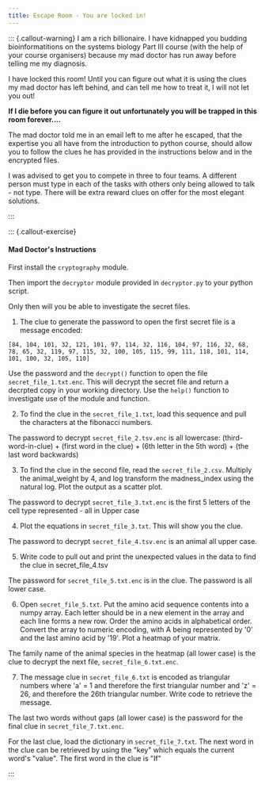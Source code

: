 ```yaml
---
title: Escape Room - You are locked in!
---
```


::: {.callout-warning}
I am a rich billionaire. I have kidnapped you budding bioinformatitions on the systems biology Part III course (with the help of your course organisers) because my mad doctor has run away before telling me my diagnosis.  

I have locked this room! Until you can figure out what it is using the clues my mad doctor has left behind, and can tell me how to treat it, I will not let you out!

**If I die before you can figure it out unfortunately you will be trapped in this room forever....**

The mad doctor told me in an email left to me after he escaped, that the expertise you all have from the introduction to python course, should allow you to follow the clues he has provided in the instructions below and in the encrypted files.

I was advised to get you to compete in three to four teams. A different person must type in each of the tasks with others only being allowed to talk - not type. There will be extra reward clues on offer for the most elegant solutions.

:::

::: {.callout-exercise}
#### Mad Doctor's Instructions

First install the `cryptography` module.

Then import the `decryptor` module provided in `decryptor.py` to your python script.

Only then will you be able to investigate the secret files.

1. The clue to generate the password to open the first secret file is a message encoded:
```
[84, 104, 101, 32, 121, 101, 97, 114, 32, 116, 104, 97, 116, 32, 68, 78, 65, 32, 119, 97, 115, 32, 100, 105, 115, 99, 111, 118, 101, 114, 101, 100, 32, 105, 110]
```

Use the password and the `decrypt()` function to open the file `secret_file_1.txt.enc`. This will decrypt the secret file and return a decrpted copy in your working directory. Use the `help()` function to investigate use of the module and function.

<!--
:::{.callout-hint}
Hint(s) here.
:::
Extra clue is that the list can also be represented as the following:
\x54\x68\x65\x20\x79\x65\x61\x72\x20\x74\x68\x61\x74\x20\x44\x4e\x41\x20\x77\x61\x73\x20\x64\x69\x73\x63\x6f\x76\x65\x72\x65\x64\x20\x69\x6e

:::
-->

<!--
:::{.callout-hint}
Discovered nuclein
:::

-->

<!--
Password: "1869"
-->

2. To find the clue in the `secret_file_1.txt`, load this sequence and pull the characters at the fibonacci numbers. 

The password to decrypt `secret_file_2.tsv.enc` is all lowercase:
(third-word-in-clue) + (first word in the clue) + (6th letter in the 5th word) + (the last word backwards)

<!--
Password = "fatalillnessoraeppa"
-->


3. To find the clue in the second file, read the `secret_file_2.csv`. Multiply the animal_weight by 4, and log transform the madness_index using the natural log. Plot the output as a scatter plot.

The password to decrypt `secret_file_3.txt.enc` is the first 5 letters of the cell type represented - all in Upper case

<!--
:::{.callout-hint}

begins in N
(extra hint at this step to the best team so far - this disease is not cancer/normally curable)
:::

-->

<!--
Password = "NEURO"
-->

4. Plot the equations in `secret_file_3.txt`. This will show you the clue. 

The password to decrypt `secret_file_4.tsv.enc` is an animal all upper case.

<!--
Password = "BAT"
-->

5. Write code to pull out and print the unexpected values in the data to find the clue in secret_file_4.tsv

The password for `secret_file_5.txt.enc` is in the clue. The password is all lower case.

<!--
Password = "virus"
-->

6. Open `secret_file_5.txt`. Put the amino acid sequence contents into a numpy array. Each letter should be in a new element in the array and each line forms a new row. Order the amino acids in alphabetical order. Convert the array to numeric encoding, with A being represented by '0' and the last amino acid by '19'. Plot a heatmap of your matrix.


The family name of the animal species in the heatmap (all lower case) is the clue to decrypt the next file, `secret_file_6.txt.enc`. 

<!--
Password = "canidae"
-->

7. The message clue in `secret_file_6.txt` is encoded as triangular numbers where 'a' = 1 and therefore the first triangular number and 'z' = 26, and therefore the 26th triangular number. Write code to retrieve the message.

The last two words without gaps (all lower case) is the password for the final clue in `secret_file_7.txt.enc`. 

<!--
"throughbites"
-->

For the last clue, load the dictionary in `secret_file_7.txt`. The next word in the clue can be retrieved by using the "key" which equals the current word's "value". The first word in the clue is "If"

:::


<!--

## Section



## Summary

::: {.callout-tip}
#### Key Points

- Last section of the page is a bulleted summary of the key points
:::


-->